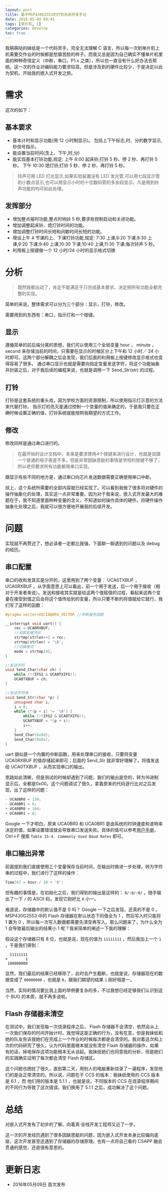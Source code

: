 ```yaml
---
layout: post
title: 基于MSP430G2553的打铃系统开发手记
date: 2016-05-09 08:42
tags: [单片机, C]
categories: Develop
toc: true
---
```




我萌萌哒的妹纸是一个代码苦手，完全无法理解 C 语言，所以每一次到单片机上机需要交作业的时候都是愁眉苦脸的样子。而我又总是因为自己确实不懂单片机里面的种种奇怪定义（中断，串口，P1.x 之类），所以也一直没有什么好办法去帮她。这一次的作业对编码能力要求较高，但是涉及到的硬件比较少，于是决定以此为契机，开始我的嵌入式开发之旅。

<!-- more -->

# 需求

这次的如下：

## 基本要求

- 基本计时和显示功能(用 12 小时制显示)。
  包括上下午标志,时、分的数字显示,秒信号指示。
- 能设置当前时间(含上、下午,时,分)
- 能实现基本打铃功能,规定:
  上午 6:00 起床铃;打铃 5 秒、停 2 秒、再打铃 5 秒。
  下午 10:30 熄灯铃;打铃 5 秒、停 2 秒、再打铃 5 秒。

> 铃声可用 LED 灯光显示,如果实验装置没有 LED 发光管,可以用七段显示管的小数点显示,也可以用显示小时的十位数码管的多余段显示。凡是用到铃声功能的均可如此处理。

## 发挥部分

- 增加整点报时功能,整点时响铃 5 秒,要求有控制启动和关闭功能。
- 增加调整起床铃、熄灯铃时间的功能。
- 增加调整打铃时间长短和间歇时间长短的功能。
- 增设上午 4 节课的上、下课打铃功能,规定:
  7:30 上课,8:20 下课;8:30 上课,9:20 下课;9:40 上课,10:30 下课;10:40 上课,11:30 下课;每次铃声 5 秒。
- 利用板上按键做一个 12 小时/24 小时的显示格式切换

# 分析

> 既然我都出动了，肯定不能满足于只完成基本要求，决定把所有功能全都完整的实现。

简单的来说，整体需求可以分为三个部分：显示，打铃，修改。

需要用到的东西有：串口，指示灯和一个按键。

## 显示

遵循简单的前后端分离的思想，我们可以使用三个全局变量 hour ， minute ， second 来存储当前的时间，只需要在显示的时候区分上下午和 12 小时／ 24 小时即可。这两个部分解耦之后会发现，我们后面的利用板上按键修改显示格式也变得容易了很多。
通过串口显示也就是需要向指定变量发送字符，将这个功能抽象并封装之后，对于我后续的编程来说，也就是调用一下 Send_Str(str) 的过程。

## 打铃

打铃是这套系统的重头戏，因为学校方面的资源限制，所以使用指示灯示意的方法来代替打铃。
指示灯的亮灭是通过控制一个变量的值来确定的，于是我只要在正确时候设置正确的值，打铃系统就能按照我期望的方式工作。

## 修改

修改同样是通过串口进行的。

> 在最开始的设计文档中，本来是要求使用4个按键来进行设计，也就是说跟一个普通的电子表差不多。但是非常因缺思艇的事情是学校的按键不够了，所以老师要求所有功能都用串口实现。

跟显示有些不同的地方是，通过串口向芯片发送数据需要正确使用串口中断。

综上，这个系统所需要的全部内容就已经实现了。可以看到我做了很多将对硬件的操作抽象化的处理，其实这一点非常重要。因为对于我来说，嵌入式开发最大的难题在于，我不知道里面种种变量的含义，不知道如何操作具体的硬件。将硬件操作抽象化处理之后，我就可以很方便地开展我的后续开发。

# 问题

实现就不再赘述了，想必读者一定都比我强，下面聊一聊遇到的问题以及 debug 的经历。

## 串口配置

串口的收和发其实是分开的，这里用到了两个变量： UCA0TXBUF ， UCA0RXBUF 。从字面意思上可以看出，前一个用于发送，后一个用于接收（相对于开发者来说）。发送和接收其实就是给这两个值赋值的过程，看起来这两个变量在接受到值之后会将这个值传给别的变量，所以只要不断的将值赋给它就行，我们写了这样的函数：

```c
#pragma vector=USCIAB0RX_VECTOR //中断服务函数

__interrupt void uart() {
    rec = UCA0RXBUF;
    //读取到缓冲区
    strtmp[strlen++] = rec;
    strtmp[strlen] = '\0';
    //切换模式
    mode = strtmp[0];
}

//发送字符
void Send_Char(char ch) {
    while (!(IFG2 & UCA0TXIFG));
    UCA0TXBUF = ch;
}

//发送字符串
void Send_Str(char *p) {
    unsigned char i;
    i = 0;
    while (*(p + i) != '\0') {
        while (!(IFG2 & UCA0TXIFG));
        UCA0TXBUF = *(p + i);
        i++;
    }
    Send_Char(0x0d);
    Send_Char(0x0a);
}
```

uart 貌似是一个内置的中断函数，用来处理串口的接收，只要将变量 UCA0RXBUF 的值存储起来即可；后面的 Send_Str 就非常好理解了，将值发送给 UCA0TXBUF ，从而实现串口的输出。

思路如此清晰，但是测试的时候却遇到了问题，我们的输出是空的，转为16进制显示后，全都是0x00。这个问题调试了很久，拿着原来的代码逐行比对之后发现，出了这样的问题：

```c
- UCA0BR0 = 130;
- UCA0BR1 = 6;
+ UCA0BR0 = 104;
+ UCA0BR1 = 0;
```

Google 一下才明白，原来 UCA0BR0 和 UCA0BR1 是由系统的时钟速度和波特率决定的值，如果设置错误就会导致串口发送失败。具体的值可以参考[用户手册](http://www.ti.com/lit/ug/slau144j/slau144j.pdf)， Ctrl＋F 搜索 `Table 15-4. Commonly Used Baud Rates` 即可。

## 串口输出异常

前面提到我们直接使用三个变量保存当前时间，在输出时做进一步处理，转为字符串的过程中，我们进行了这样的操作：

```c
Time[0] = hour / 10 + '0';
```

但有趣的事情是，在初始化之后，我们得到的输出是这样的： `0/:0/:0/` 。随手输出了一下 `/` 的 ASCII 码，发现它刚好比 `0` 小一。

难道说，存储器中的默认值不是 0 吗？ Google 一下之后发现，还真的不是 0 。 MSP430G2553 中的 Flash 存储器在默认状态下的值全为 1 ，然后写入时只能将 1 置为 0 ，所以每一次写入数据都需要先清空再写入。那么问题来了，为什么全为 1 会导致最后输出的结果小 1 呢？我来简单的阐述一下我的理解：

假设这个存储器只有 8 位，也就是说，现在的值为 `11111111` ，然后我加上一个 `1` ，于是我们得到：

```
  11111111
+        1
 100000000
```

显然，我们最后的结果已经移除了，此时会产生截断，也就是说，存储器现在的数据变成了 `00000000` ，也就是 `0`，跟我们期望的结果 `1` 刚好相差一。

当然，实际的情况要比我上面的举例要复杂的多，不过我想已经足够我们认识到这个 BUG 的本质，就不再多说啦。

## Flash 存储器未清空

在测试中，我们发现每一次烧录程序之后， Flash 存储器不会清空，依然会从上一次我们保存的时间开始计时。我觉得这是正确的行为，没有在意，但是我妹纸和她的队友告诉我她们在完成上一个作业的时候每次都是会清空的。我对着这次和上次的代码研究了很久，认为代码里面根本就没有清空 Flash 存储器的操作，如果有的话，掉电保存这项功能根本无从谈起。我妹纸她们也同意我的分析，但是她们的实践确实证明了每次都会清空 Flash 存储区。

这个问题也困扰了很久，直到第二天，用别人的电脑重新烧录了一遍程序，发现他们的是会正常清空的。所以说，问题在于 CCS 的版本：我妹纸使用的 CCS 版本是 6.1 ，而
他们用的版本是 5.1.1 ，也就是说，不同版本的 CCS 在烧录程序期间的不同行为导致了这次错误。我们换用了 5.1.1 之后，成功解决了这个问题。

# 总结

对嵌入式开发有了初步的了解，向着真·全栈开发工程师又近了一步。

这一次的开发经历遇到了很多因缺思艇的问题，因为嵌入式开发本身比较偏向底层，这次开发甚至还遇到了存储器的存储原理。也有一点将自己看的 CSAPP 融会贯通的感觉，还是很有意思的。

# 更新日志

- 2016年05月09日  首次发布
